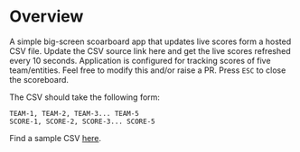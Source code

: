 # Overview
A simple big-screen scoarboard app that updates live scores form a hosted CSV file. Update the CSV source link here and get the live scores refreshed every 10 seconds. Application is configured for tracking scores of five team/entities. Feel free to modify this and/or raise a PR. Press `ESC` to close the scoreboard.

The CSV should take the following form:

```
TEAM-1, TEAM-2, TEAM-3... TEAM-5
SCORE-1, SCORE-2, SCORE-3... SCORE-5
```
 
 Find a sample CSV [here](https://drive.google.com/file/d/1oGcIZw8VqhzekqsiCfGV7_7yaMSy5KGb).

